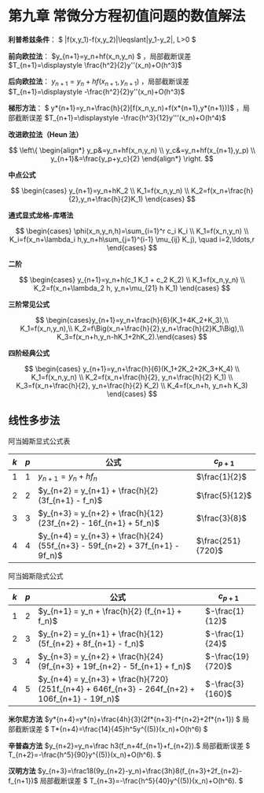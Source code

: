 # **第九章 常微分方程初值问题的数值解法**

**利普希兹条件**： $ |f(x,y_1)-f(x,y_2)|\leqslant|y_1-y_2|, L>0 $

**前向欧拉法**： $y_{n+1}=y_n+hf(x_n,y_n) $ ，局部截断误差 $T_{n+1}=\displaystyle \frac{h^2}{2}y''(x_n)+O(h^3)$

**后向欧拉法**： $y_{n+1}=y_n+hf(x_{n+1},y_{n+1})$ ，局部截断误差 $T_{n+1}=\displaystyle -\frac{h^2}{2}y''(x_n)+O(h^3)$

**梯形方法**： $ y*{n+1}=y_n+\frac{h}{2}[f(x_n,y_n)+f(x\*{n+1},y*{n+1})]$ ，局部截断误差 $T_{n+1}=\displaystyle -\frac{h^3}{12}y'''(x_n)+O(h^4)$

**改进欧拉法（Heun 法）**

$$
\left\{
\begin{align*}
y_p&=y_n+hf(x_n,y_n) \\
y_c&=y_n+hf(x_{n+1},y_p) \\
y_{n+1}&=\frac{y_p+y_c}{2}
\end{align*}
\right.
$$

**中点公式**

$$
\begin{cases}
y_{n+1}=y_n+hK_2 \\
K_1=f(x_n,y_n) \\
K_2=f(x_n+\frac{h}{2},y_n+\frac{h}{2}K_1)
\end{cases}
$$

**通式显式龙格-库塔法**

$$
\begin{cases}
\phi(x_n,y_n,h)=\sum_{i=1}^r c_i K_i \\
K_1=f(x_n,y_n) \\
K_i=f(x_n+\lambda_i h,y_n+h\sum_{j=1}^{i-1} \mu_{ij} K_j), \quad i=2,\ldots,r
\end{cases}
$$

**二阶**

$$
\begin{cases}
y_{n+1}=y_n+h(c_1 K_1 + c_2 K_2) \\
K_1=f(x_n,y_n) \\
K_2=f(x_n+\lambda_2 h, y_n+\mu_{21} h K_1)
\end{cases}
$$

**三阶常见公式**

$$
\begin{cases}y_{n+1}=y_n+\frac{h}{6}(K_1+4K_2+K_3),\\
K_1=f(x_n,y_n),\\
K_2=f\Big(x_n+\frac{h}{2},y_n+\frac{h}{2}K_1\Big),\\
K_3=f(x_n+h,y_n-hK_1+2hK_2).\end{cases}
$$

**四阶经典公式**

$$
\begin{cases}
y_{n+1}=y_n+\frac{h}{6}(K_1+2K_2+2K_3+K_4) \\
K_1=f(x_n,y_n) \\
K_2=f(x_n+\frac{h}{2}, y_n+\frac{h}{2} K_1) \\
K_3=f(x_n+\frac{h}{2}, y_n+\frac{h}{2} K_2) \\
K_4=f(x_n+h, y_n+h K_3)
\end{cases}
$$

## 线性多步法

阿当姆斯显式公式表

| $k$ | $p$ | 公式                                                                          | $c_{p+1}$         |
| --- | --- | ----------------------------------------------------------------------------- | ----------------- |
| 1   | 1   | $y_{n+1} = y_n + h f_n$                                                       | $\frac{1}{2}$     |
| 2   | 2   | $y_{n+2} = y_{n+1} + \frac{h}{2} (3f_{n+1} - f_n)$                            | $\frac{5}{12}$    |
| 3   | 3   | $y_{n+3} = y_{n+2} + \frac{h}{12} (23f_{n+2} - 16f_{n+1} + 5f_n)$             | $\frac{3}{8}$     |
| 4   | 4   | $y_{n+4} = y_{n+3} + \frac{h}{24} (55f_{n+3} - 59f_{n+2} + 37f_{n+1} - 9f_n)$ | $\frac{251}{720}$ |

阿当姆斯隐式公式

| $k$ | $p$ | 公式                                                                                            | $c_{p+1}$         |
| --- | --- | ----------------------------------------------------------------------------------------------- | ----------------- |
| 1   | 2   | $y_{n+1} = y_n + \frac{h}{2} (f_{n+1} + f_n)$                                                   | $-\frac{1}{12}$   |
| 2   | 3   | $y_{n+2} = y_{n+1} + \frac{h}{12} (5f_{n+2} + 8f_{n+1} - f_n)$                                  | $-\frac{1}{24}$   |
| 3   | 4   | $y_{n+3} = y_{n+2} + \frac{h}{24} (9f_{n+3} + 19f_{n+2} - 5f_{n+1} + f_n)$                      | $-\frac{19}{720}$ |
| 4   | 5   | $y_{n+4} = y_{n+3} + \frac{h}{720} (251f_{n+4} + 646f_{n+3} - 264f_{n+2} + 106f_{n+1} - 19f_n)$ | $-\frac{3}{160}$  |

**米尔尼方法** $y*{n+4}=y*{n}+\frac{4h}{3}(2f*{n+3}-f*{n+2}+2f*{n+1}) $ 局部截断误差 $ T*{n+4}=\frac{14}{45}h^5y^{(5)}(x_n)+O(h^6) $

**辛普森方法** $y_{n+2}=y_n+\frac h3(f_n+4f_{n+1}+f_{n+2}).$ 局部截断误差 $ T\_{n+2}=-\frac{h^5}{90}y^{(5)}(x_n)+O(h^6). $

**汉明方法** $y_{n+3}=\frac18(9y_{n+2}-y_n)+\frac{3h}8(f_{n+3}+2f_{n+2}-f_{n+1})$ 局部截断误差 $ T\_{n+3}=-\frac{h^5}{40}y^{(5)}(x_n)+O(h^6). $
